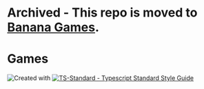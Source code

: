 # Archived - This repo is moved to [Banana Games](https://github.com/ChocolateLoverRaj/Banana-Games/commit/b3188ccbe441d2698db44435cfc6d2699d8444a5).

# Games

![Created with ](https://img.shields.io/badge/Created%20with-@programmerraj/create-3cb371?style=flat)
[![TS-Standard - Typescript Standard Style Guide](https://badgen.net/badge/code%20style/ts-standard/blue?icon=typescript)](https://github.com/standard/ts-standard)
      

